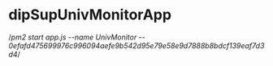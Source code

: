 # dipSupUnivMonitorApp
/*pm2 start app.js --name UnivMonitor -- 0efafd475699976c996094aefe9b542d95e79e58e9d7888b8bdcf139eaf7d3d4*/

